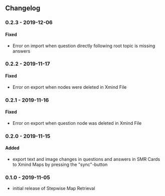 ## Changelog
### 0.2.3 - 2019-12-06
#### Fixed
- Error on import when question directly following root topic is missing answers
### 0.2.2 - 2019-11-17
#### Fixed
- Error on export when nodes were deleted in Xmind File
### 0.2.1 - 2019-11-16
#### Fixed
- Error on export when question node was deleted in Xmind File
### 0.2.0 - 2019-11-15
#### Added
- export text and image changes in questions and answers in SMR Cards to Xmind Maps by pressing the "sync"-button
### 0.1.0 - 2019-11-05
- initial release of Stepwise Map Retrieval